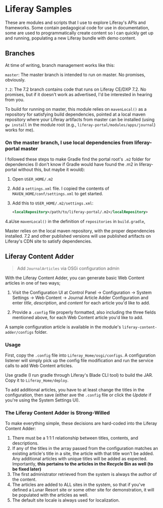 # Liferay Samples

These are modules and scripts that I use to explore Liferay's APIs and frameworks. Some contain pedagogical code for use in documentation, some are used to programmatically create content so I can quickly get up and running, populating a new Liferay bundle with demo content.

## Branches

At time of writing, branch management works like this:

`master`: The master branch is intended to run on master. No promises, obviously.

`7.2`: The 7.2 branch contains code that runs on Liferay CE/DXP 7.2. No promises, but if it doesn't work as advertised, I'd be interested in hearing from you.

To build for running on master, this module relies on `mavenLocal()` as a repository for satisfying build dependencies, pointed at a local maven repository where your Liferay artifacts from master can be installed (using `gw install` in the module root (e.g., `liferay-portal/modules/apps/journal`) works for me). 

### On the master branch, I use local dependencies from liferay-portal master

I followed these steps to make Gradle find the portal root's `.m2` folder for dependencies (I don't know if Gradle would have found the .m2 in liferay-portal without this, but maybe it would):

1.  Open `USER_HOME/.m2`
2.  Add a `settings.xml` file. I copied the contents of `MAVEN_HOME/conf/settings.xml` to get started.
3.  Add this to `USER_HOME/.m2/settings.xml`: 

    ```xml
    <localRepository>/path/to/liferay-portal/.m2</localRepository>
    ```

4.aUse `mavenLocal()` in the definition of `repositories` in `build.gradle`, 

Master relies on the local maven repository, with the proper dependencies installed. 7.2 and other published versions will use published artifacts on Liferay's CDN site to satisfy dependencies.

## Liferay Content Adder

> Add `JournalArticles` via OSGi configuration admin

With the Liferay Content Adder, you can generate basic Web Content articles in one of two ways;

1.  Visit the Configuration UI at Control Panel &rarr; Configuration &rarr; System Settings &rarr; 
Web Content &rarr; Journal Article Adder Configuration and enter _title_, _description_, and _content_ for each article you'd like to add.

2.  Provide a `.config` file properly formatted, also including the three fields mentioned above, for each Web Content article you'd like to add.

A sample configuration article is available in the module's `liferay-content-adder/configs` folder.

### Usage

First, copy the `.config` file into `Liferay_Home/osgi/configs`. A configuration listener will simply pick up the config file modification and run the service calls to add Web Content articles.

Use gradle (I run gradle through Liferay's Blade CLI tool) to build the JAR. Copy it to `Liferay_Home/deploy`.

To add additional articles, you have to at least change the titles in the configuration, then save (either ave the `.config` file or click the _Update_ if you're using the System Settings UI).

### The Liferay Content Adder is Strong-Willed

To make everything simple, these decisions are hard-coded into the Liferay Content Adder:

1.  There must be a 1:1:1 relationship between titles, contents, and descriptions.
2.  If any of the titles in the array passed from the configuration matches an existing article's title in a site, the article with that title won't be added. Any additional articles with unique titles will be added as expected. Importantly, **this pertains to the articles in the Recycle Bin as well (to be fixed later)**
3.  The first administrator retrieved from the system is always the author of the content.
4.  The articles are added to ALL sites in the system, so that if you've defined a Lunar Resort site or some other site for demonstration, it will be populated with the articles as well. 
5.  The default site locale is always used for localization.
